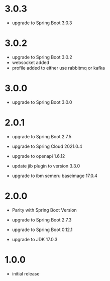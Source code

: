 # 3.0.3
- upgrade to Spring Boot 3.0.3

# 3.0.2
- upgrade to Spring Boot 3.0.2
- websocket added
- profile added to either use rabbitmq or kafka

# 3.0.0
- upgrade to Spring Boot 3.0.0

# 2.0.1
- upgrade to Spring Boot 2.7.5
- upgrade to Spring Cloud 2021.0.4
- upgrade to openapi 1.6.12

- update jib plugin to version 3.3.0
- upgrade to ibm semeru baseimage 17.0.4

# 2.0.0
- Parity with Spring Boot Version

- upgrade to Spring Boot 2.7.3
- upgrade to Spring Boot 0.12.1
- upgrade to JDK 17.0.3

# 1.0.0
- initial release